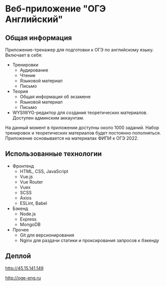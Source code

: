 # Веб-приложение "ОГЭ Английский"

## Общая информация

Приложение-тренажер для подготовки к ОГЭ по английскому языку. Включает в себя:

- Тренировки
  - Аудирование
  - Чтение
  - Языковой материал
  - Письмо
- Теория
  - Общая информация об экзамене
  - Языковой материал
  - Письмо
- WYSIWYG-редактор для создания теоретических материалов. Доступен админским аккаунтам.

На данный момент в приложении доступны около 1000 заданий. 
Набор тренировок и теоретических материалов будет постоянно пополняться.
Приложение основывается на материалах ФИПИ к ОГЭ 2022.

## Использованные технологии

- Фронтенд
  - HTML, CSS, JavaScript 
  - Vue.js
  - Vue Router
  - Vuex
  - SCSS
  - Axios
  - ESLint, Babel
- Бэкенд
  - Node.js
  - Express
  - MongoDB
- Прочее
  - Git для версионирования
  - Nginx для раздачи статики и проксирования запросов к бэкенду

## Деплой
http://45.15.141.149

http://oge-eng.ru
